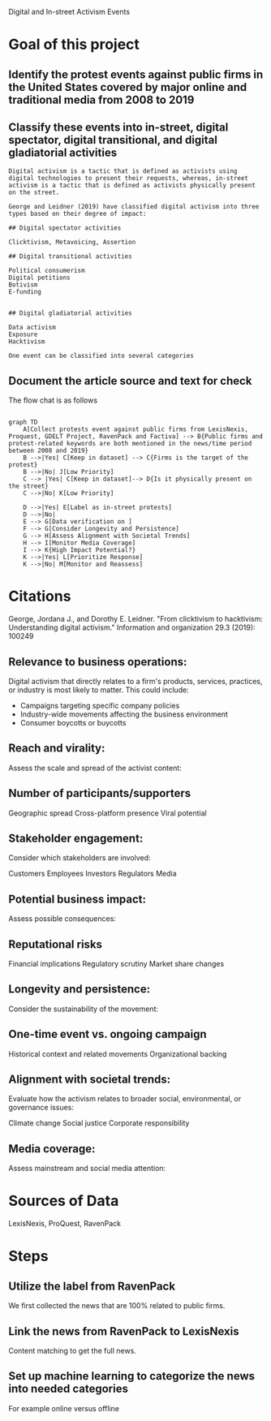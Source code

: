 Digital and In-street Activism Events

# Goal of this project

## Identify the protest events against public firms in the United States covered by major online and traditional media from 2008 to 2019

## Classify these events into in-street, digital spectator, digital transitional, and digital gladiatorial activities

    Digital activism is a tactic that is defined as activists using digital technologies to present their requests, whereas, in-street activism is a tactic that is defined as activists physically present on the street. 
    
    George and Leidner (2019) have classified digital activism into three types based on their degree of impact:
    
    ## Digital spectator activities
    
    Clicktivism, Metavoicing, Assertion
    
    ## Digital transitional activities
    
    Political consumerism
    Digital petitions
    Botivism
    E-funding
    
    
    ## Digital gladiatorial activities
    
    Data activism
    Exposure
    Hacktivism

    One event can be classified into several categories

## Document the article source and text for check

The flow chat is as follows

```mermaid

graph TD
    A[Collect protests event against public firms from LexisNexis, Proquest, GDELT Project, RavenPack and Factiva] --> B{Public firms and protest-related keywords are both mentioned in the news/time period between 2008 and 2019}
    B -->|Yes| C[Keep in dataset] --> C{Firms is the target of the protest}
    B -->|No| J[Low Priority]
    C --> |Yes| C[Keep in dataset]--> D{Is it physically present on the street}
    C -->|No| K[Low Priority]

    D -->|Yes| E[Label as in-street protests]
    D -->|No| 
    E --> G[Data verification on ]
    F --> G[Consider Longevity and Persistence]
    G --> H[Assess Alignment with Societal Trends]
    H --> I[Monitor Media Coverage]
    I --> K{High Impact Potential?}
    K -->|Yes| L[Prioritize Response]
    K -->|No| M[Monitor and Reassess]

```

# Citations
George, Jordana J., and Dorothy E. Leidner. "From clicktivism to hacktivism: Understanding digital activism." Information and organization 29.3 (2019): 100249


## Relevance to business operations:
Digital activism that directly relates to a firm's products, services, practices, or industry is most likely to matter. This could include:


- Campaigns targeting specific company policies
- Industry-wide movements affecting the business environment
- Consumer boycotts or buycotts


## Reach and virality:
Assess the scale and spread of the activist content:


## Number of participants/supporters
Geographic spread
Cross-platform presence
Viral potential


## Stakeholder engagement:
Consider which stakeholders are involved:


Customers
Employees
Investors
Regulators
Media


## Potential business impact:
Assess possible consequences:


## Reputational risks
Financial implications
Regulatory scrutiny
Market share changes


## Longevity and persistence:
Consider the sustainability of the movement:


## One-time event vs. ongoing campaign
Historical context and related movements
Organizational backing


## Alignment with societal trends:
Evaluate how the activism relates to broader social, environmental, or governance issues:


Climate change
Social justice
Corporate responsibility


## Media coverage:
Assess mainstream and social media attention:


# Sources of Data
LexisNexis, ProQuest, RavenPack

# Steps
## Utilize the label from RavenPack

We first collected the news that are 100% related to public firms. 

## Link the news from RavenPack to LexisNexis

Content matching to get the full news. 


## Set up machine learning to categorize the news into needed categories

For example online versus offline


